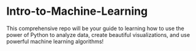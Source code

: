 # Intro-to-Machine-Learning
This comprehensive repo will be your guide to learning how to use the power of Python to analyze data, create beautiful visualizations, and use powerful machine learning algorithms!

